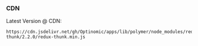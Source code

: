 
### CDN
Latest Version @ CDN:

```
https://cdn.jsdelivr.net/gh/Optinomic/apps/lib/polymer/node_modules/redux-thunk/2.2.0/redux-thunk.min.js
```